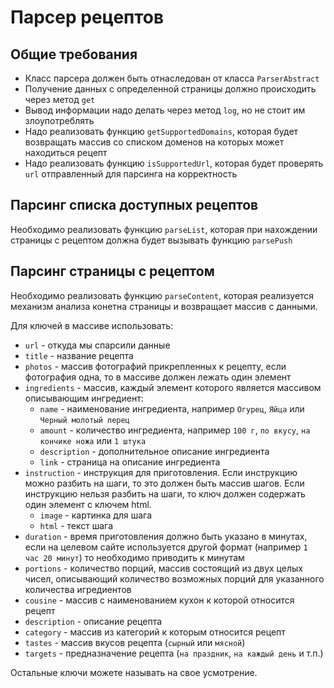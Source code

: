 Парсер рецептов
===============

## Общие требования
 * Класс парсера должен быть отнаследован от класса ``ParserAbstract``
 * Получение данных с определенной страницы должно происходить через метод ``get``
 * Вывод информации надо делать через метод ``log``, но не стоит им злоупотреблять
 * Надо реализовать функцию ``getSupportedDomains``, которая будет возвращать массив со списком доменов на которых может находиться рецепт
 * Надо реализовать функцию ``isSupportedUrl``, которая будет проверять ``url`` отправленный для парсинга на корректность

## Парсинг списка доступных рецептов
Необходимо реализовать функцию ``parseList``, которая при нахождении страницы с рецептом должна будет вызывать функцию ``parsePush``

## Парсинг страницы с рецептом
Необходимо реализовать функцию ``parseContent``, которая реализуется механизм анализа конетна страницы и возвращает массив с данными.

Для ключей в массиве использовать:
 * ``url`` - откуда мы спарсили данные
 * ``title`` - название рецепта
 * ``photos`` - массив фотографий прикрепленных к рецепту, если фотография одна, то в массиве должен лежать один элемент
 * ``ingredients`` - массив, каждый элемент которого является массивом описывающим ингредиент:
   * ``name`` - наименование ингредиента, например ``Огурец``, ``Яйца`` или ``Черный молотый перец``
   * ``amount`` - количество ингредиента, например ``100 г``, ``по вкусу``, ``на кончике ножа`` или ``1 штука``
   * ``description`` - дополнительное описание ингредиента
   * ``link`` - страница на описание ингредиента
 * ``instruction`` - инструкция для приготовления. Если инструкцию можно разбить на шаги, то это должен быть массив шагов. Если инструкцию нельзя разбить на шаги, то ключ должен содержать один элемент с ключем html.
   * ``image`` - картинка для шага
   * ``html`` - текст шага
 * ``duration`` - время приготовления должно быть указано в минутах, если на целевом сайте используется другой формат (например ``1 час 20 минут``) то необходимо приводить к минутам
 * ``portions`` - количество порций, массив состоящий из двух целых чисел, описывающий количество возможных порций для указанного количества игредиентов
 * ``cousine`` - массив с наименованием кухон к которой относится рецепт
 * ``description`` - описание рецепта
 * ``category`` - массив из категорий к которым относится рецепт
 * ``tastes`` - массив вкусов рецепта (``сырный`` или ``мясной``)
 * ``targets`` - предназначение рецепта (``на праздник``, ``на каждый день`` и т.п.)

Остальные ключи можете называть на свое усмотрение.
